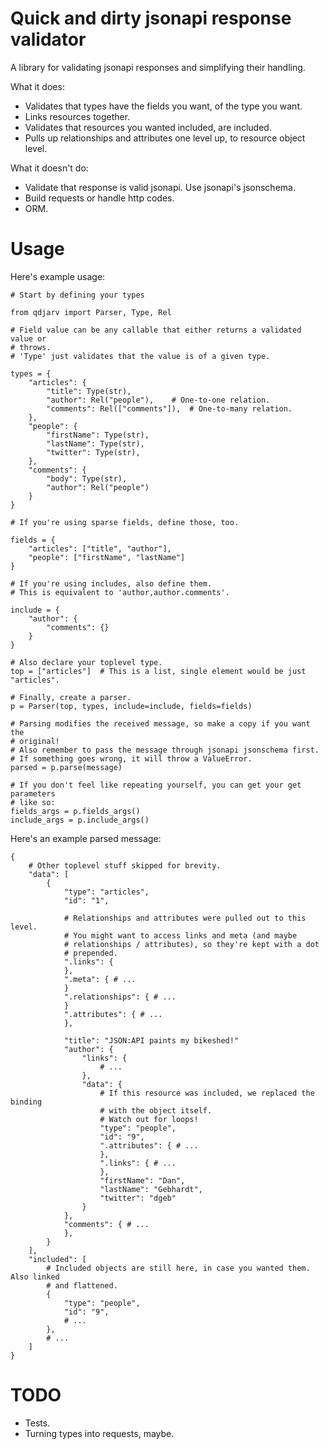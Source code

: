 Quick and dirty jsonapi response validator
==========================================

A library for validating jsonapi responses and simplifying their handling.

What it does:

* Validates that types have the fields you want, of the type you want.
* Links resources together.
* Validates that resources you wanted included, are included.
* Pulls up relationships and attributes one level up, to resource object level.

What it doesn't do:

* Validate that response is valid jsonapi. Use jsonapi's jsonschema.
* Build requests or handle http codes.
* ORM.

Usage
=====

Here's example usage:

```
# Start by defining your types

from qdjarv import Parser, Type, Rel

# Field value can be any callable that either returns a validated value or
# throws.
# 'Type' just validates that the value is of a given type.

types = {
    "articles": {
        "title": Type(str),
        "author": Rel("people"),	# One-to-one relation.
        "comments": Rel(["comments"]),	# One-to-many relation.
    },
    "people": {
        "firstName": Type(str),
        "lastName": Type(str),
        "twitter": Type(str),
    },
    "comments": {
        "body": Type(str),
        "author": Rel("people")
    }
}

# If you're using sparse fields, define those, too.

fields = {
    "articles": ["title", "author"],
    "people": ["firstName", "lastName"]
}

# If you're using includes, also define them.
# This is equivalent to 'author,author.comments'.

include = {
    "author": {
        "comments": {}
    }
}

# Also declare your toplevel type.
top = ["articles"]  # This is a list, single element would be just "articles".

# Finally, create a parser.
p = Parser(top, types, include=include, fields=fields)

# Parsing modifies the received message, so make a copy if you want the
# original!
# Also remember to pass the message through jsonapi jsonschema first.
# If something goes wrong, it will throw a ValueError.
parsed = p.parse(message)

# If you don't feel like repeating yourself, you can get your get parameters
# like so:
fields_args = p.fields_args()
include_args = p.include_args()
```

Here's an example parsed message:
```
{
    # Other toplevel stuff skipped for brevity.
    "data": [
        {
            "type": "articles",
            "id": "1",

            # Relationships and attributes were pulled out to this level.
            # You might want to access links and meta (and maybe
            # relationships / attributes), so they're kept with a dot
            # prepended.
            ".links": {
            },
            ".meta": { # ...
            }
            ".relationships": { # ...
            }
            ".attributes": { # ...
            },

            "title": "JSON:API paints my bikeshed!"
            "author": {
                "links": {
                    # ...
                },
                "data": {
                    # If this resource was included, we replaced the binding
                    # with the object itself.
                    # Watch out for loops!
                    "type": "people",
                    "id": "9",
                    ".attributes": { # ...
                    },
                    ".links": { # ...
                    },
                    "firstName": "Dan",
                    "lastName": "Gebhardt",
                    "twitter": "dgeb"
                }
            },
            "comments": { # ...
            },
        }
    ],
    "included": [
        # Included objects are still here, in case you wanted them. Also linked
        # and flattened.
        {
            "type": "people",
            "id": "9",
            # ...
        },
        # ...
    ]
}

```

TODO
====

* Tests.
* Turning types into requests, maybe.
